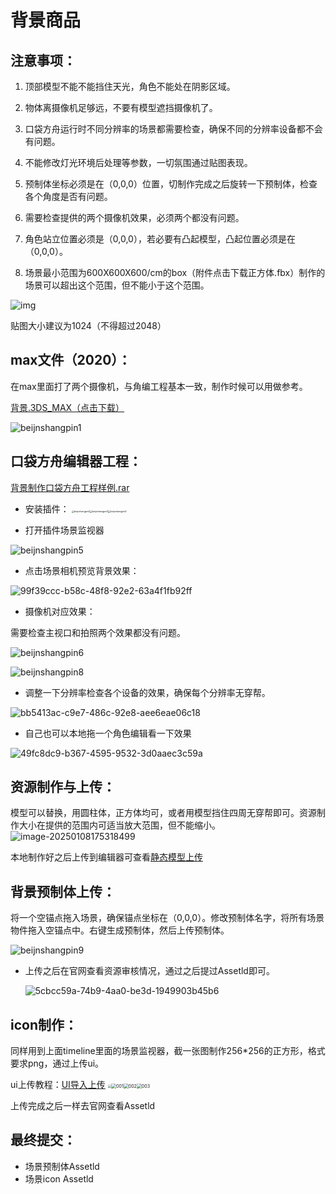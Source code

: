 # 背景商品

## 注意事项：

1. 顶部模型不能不能挡住天光，角色不能处在阴影区域。

2. 物体离摄像机足够远，不要有模型遮挡摄像机了。

3. 口袋方舟运行时不同分辨率的场景都需要检查，确保不同的分辨率设备都不会有问题。

4. 不能修改灯光环境后处理等参数，一切氛围通过贴图表现。

5. 预制体坐标必须是在（0,0,0）位置，切制作完成之后旋转一下预制体，检查各个角度是否有问题。

6. 需要检查提供的两个摄像机效果，必须两个都没有问题。

7. 角色站立位置必须是（0,0,0），若必要有凸起模型，凸起位置必须是在（0,0,0）。

8. 场景最小范围为600X600X600/cm的box（附件点击下载正方体.fbx）制作的场景可以超出这个范围，但不能小于这个范围。

![img](https://arkimg.ark.online/1735545213066-1.png)

贴图大小建议为1024（不得超过2048）

## max文件（2020）：

在max里面打了两个摄像机，与角编工程基本一致，制作时候可以用做参考。

 [背景.3DS_MAX（点击下载）](https://arkimg.ark.online/Beijing.rar) 

![beijnshangpin1](https://arkimg.ark.online/beijnshangpin1.png)

## 口袋方舟编辑器工程：

 [背景制作口袋方舟工程样例.rar](https://arkimg.ark.online/%E8%83%8C%E6%99%AF%E5%88%B6%E4%BD%9C%E5%B7%A5%E7%A8%8B%E6%A0%B7%E4%BE%8B.rar) 

- 安装插件：
  <img src="https://arkimg.ark.online/beijnshangpin2.PNG" alt="beijnshangpin2" style="zoom:25%;" /><img src="https://arkimg.ark.online/beijnshangpin3.PNG" alt="beijnshangpin3" style="zoom:25%;" /><img src="https://arkimg.ark.online/beijnshangpin4.PNG" alt="beijnshangpin4" style="zoom:25%;" />

- 打开插件场景监视器

![beijnshangpin5](https://arkimg.ark.online/beijnshangpin5.PNG)

- 点击场景相机预览背景效果：

![99f39ccc-b58c-48f8-92e2-63a4f1fb92ff](https://arkimg.ark.online/99f39ccc-b58c-48f8-92e2-63a4f1fb92ff.gif)

- 摄像机对应效果：

需要检查主视口和拍照两个效果都没有问题。

![beijnshangpin6](https://arkimg.ark.online/beijnshangpin6.png)

![beijnshangpin8](https://arkimg.ark.online/beijnshangpin8.png)

- 调整一下分辨率检查各个设备的效果，确保每个分辨率无穿帮。

![bb5413ac-c9e7-486c-92e8-aee6eae06c18](https://arkimg.ark.online/bb5413ac-c9e7-486c-92e8-aee6eae06c18.png)

- 自己也可以本地拖一个角色编辑看一下效果

![49fc8dc9-b367-4595-9532-3d0aaec3c59a](https://arkimg.ark.online/49fc8dc9-b367-4595-9532-3d0aaec3c59a.png)

## 资源制作与上传：

模型可以替换，用圆柱体，正方体均可，或者用模型挡住四周无穿帮即可。资源制作大小在提供的范围内可适当放大范围，但不能缩小。![image-20250108175318499](https://arkimg.ark.online/image-20250108175318499.png)

本地制作好之后上传到编辑器可查看[静态模型上传](./../1-StaticModel)

## 背景预制体上传：

将一个空锚点拖入场景，确保锚点坐标在（0,0,0）。修改预制体名字，将所有场景物件拖入空锚点中。右键生成预制体，然后上传预制体。

![beijnshangpin9](https://arkimg.ark.online/beijnshangpin9.png)

- 上传之后在官网查看资源审核情况，通过之后提过Assetld即可。

  ![5cbcc59a-74b9-4aa0-be3d-1949903b45b6](https://arkimg.ark.online/5cbcc59a-74b9-4aa0-be3d-1949903b45b6.png)

## icon制作：

同样用到上面timeline里面的场景监视器，截一张图制作256*256的正方形，格式要求png，通过上传ui。

ui上传教程：[UI导入上传](./../2-UI)
<img src="https://arkimg.ark.online/ffb659a1-5f98-44cc-8a62-d751ec140cf7.png" style="zoom:33%;" /><img src="https://arkimg.ark.online/001-1735630094907-23.png" alt="001" style="zoom:50%;" /><img src="https://arkimg.ark.online/002-1735630104443-25.png" alt="002" style="zoom:50%;" /><img src="https://arkimg.ark.online/003.png" alt="003" style="zoom:50%;" />

上传完成之后一样去官网查看Assetld

## 最终提交：

- 场景预制体Assetld
- 场景icon Assetld
